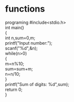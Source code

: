 # functions
programing
#include<stdio.h>  
int main()    
{    
int n,sum=0,m;    
printf("Input number:");    
scanf("%d",&n);    
while(n>0)    
{    
m=n%10;    
sum=sum+m;    
n=n/10;    
}    
printf("Sum of digits: %d",sum);    
return 0;  
}   

